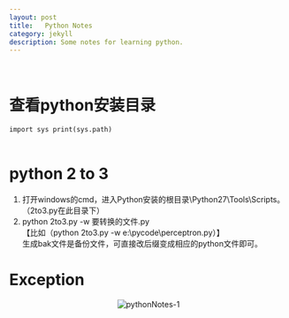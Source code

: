 ```yaml
---
layout: post
title:   Python Notes
category: jekyll
description: Some notes for learning python.
---
```


<br />

# 查看python安装目录

`import sys
print(sys.path)`<br /><br />

# python 2 to 3

1. 打开windows的cmd，进入Python安装的根目录\Python27\Tools\Scripts。（2to3.py在此目录下）
2. python 2to3.py -w 要转换的文件.py<br />
【比如（python 2to3.py -w e:\pycode\perceptron.py）】<br />
生成bak文件是备份文件，可直接改后缀变成相应的python文件即可。


# Exception
<div align='center'>
<img src="{{site.baseurl}}/assets/img/pythonNotes/1.png" alt="pythonNotes-1"/></div>
